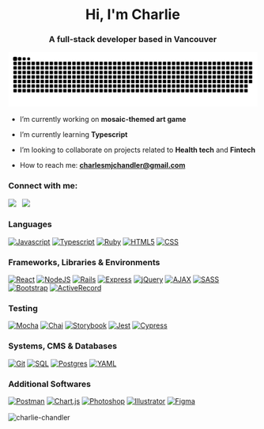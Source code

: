 <h1 align="center">Hi, I'm Charlie</h1>
<h3 align="center">A full-stack developer based in Vancouver</h3>

<img src="https://github.com/1999AZZAR/1999AZZAR/raw/main/resources/img/grid-snake.svg" alt="snake" style="max-width: 100%;">

- I’m currently working on **mosaic-themed art game**

- I’m currently learning **Typescript**

- I’m looking to collaborate on projects related to **Health tech** and **Fintech**

- How to reach me: **charlesmjchandler@gmail.com**

<h3 align="left">Connect with me:</h3> 
<a href="https://www.linkedin.com/in/charlesmchandler"><img src="https://img.shields.io/badge/-LinkedIn-0A66C2?style=for-the-badge&logo=linkedin&logoColor=white" /></a>
&nbsp;
<a href="mailto:charlesmjchandler@gmail.com"><img src="https://img.shields.io/badge/-Gmail-EA4335?style=for-the-badge&logo=gmail&logoColor=white" /></a>
<br/>

<h3>Languages</h3>

[![Javascript](https://img.shields.io/badge/-JavaScript-F7DF1E?style=for-the-badge&logo=javascript&logoColor=black)](https://www.ecma-international.org/publications-and-standards/standards/ecma-262/)
[![Typescript](https://img.shields.io/badge/-Typescript-3178C6?style=for-the-badge&logo=typescript&logoColor=white)](https://www.typescriptlang.org/)
[![Ruby](https://img.shields.io/badge/-Ruby-CC342D?style=for-the-badge&logo=ruby&logoColor=white)](https://www.ruby-lang.org/en/)
[![HTML5](https://img.shields.io/badge/-HTML5-E34F26?style=for-the-badge&logo=html5&logoColor=white)](https://whatwg.org/)
[![CSS](https://img.shields.io/badge/-CSS-1572B6?style=for-the-badge&logo=css3&logoColor=white)](https://www.w3.org/Style/CSS/Overview.en.html)

<h3>Frameworks, Libraries & Environments</h3>

[![React](https://img.shields.io/badge/react-%2320232a.svg?style=for-the-badge&logo=react&logoColor=%2361DAFB)](https://react.dev/)
[![NodeJS](https://img.shields.io/badge/node.js-6DA55F?style=for-the-badge&logo=node.js&logoColor=white)](https://nodejs.org/en)
[![Rails](https://img.shields.io/badge/rails-CC0000?style=for-the-badge&logo=rubyonrails&logoColor=white)](https://rubyonrails.org/)
[![Express](https://img.shields.io/badge/Express-black?style=for-the-badge&logo=express&logoColor=white)](https://expressjs.com/)
[![jQuery](https://img.shields.io/badge/jQuery-0769AD?style=for-the-badge&logo=jquery&logoColor=white)](https://jquery.com/)
[![AJAX](https://img.shields.io/badge/ajax-%23316192.svg?style=for-the-badge&logo=ajax&logoColor=white)](https://en.wikipedia.org/wiki/Ajax_(programming))
[![SASS](https://img.shields.io/badge/-SASS-CC6699?style=for-the-badge&logo=sass&logoColor=white)](https://sass-lang.com/)
[![Bootstrap](https://img.shields.io/badge/Bootstrap-7952B3?style=for-the-badge&logo=bootstrap&logoColor=white)](https://getbootstrap.com/)
[![ActiveRecord](https://img.shields.io/badge/-ActiveRecord-CC0000?style=for-the-badge&logo=ActiveRecord&logoColor=white)](https://guides.rubyonrails.org/active_record_basics.html)

<h3>Testing</h3>

[![Mocha](https://img.shields.io/badge/-Mocha-8D6748?style=for-the-badge&logo=mocha&logoColor=white)](https://mochajs.org/)
[![Chai](https://img.shields.io/badge/-Chai-A30701?style=for-the-badge&logo=chai&logoColor=white)](https://www.chaijs.com/)
[![Storybook](https://img.shields.io/badge/-Storybook-FF4785?style=for-the-badge&logo=storybook&logoColor=white)](https://storybook.js.org/)
[![Jest](https://img.shields.io/badge/-Jest-C21325?style=for-the-badge&logo=jest&logoColor=white)](https://jestjs.io/)
[![Cypress](https://img.shields.io/badge/-Cypress-17202C?style=for-the-badge&logo=cypress&logoColor=white)](https://www.cypress.io/)


<h3>Systems, CMS & Databases</h3>

[![Git](https://img.shields.io/badge/Git-F24E1E?style=for-the-badge&logo=git&logoColor=white)](https://git-scm.com/)
[![SQL](https://img.shields.io/badge/SQL-003B57?style=for-the-badge&logo=sql&logoColor=white)](https://en.wikipedia.org/wiki/SQL)
[![Postgres](https://img.shields.io/badge/postgres-%23316192.svg?style=for-the-badge&logo=postgresql&logoColor=white)](https://www.postgresql.org/)
[![YAML](https://img.shields.io/badge/yaml-4B1E78.svg?style=for-the-badge&logo=yaml&logoColor=white)](https://www.yaml.org/)

<h3>Additional Softwares</h3>

[![Postman](https://img.shields.io/badge/-postman-FF6C37?style=for-the-badge&logo=postman&logoColor=white)](https://www.postman.com/)
[![Chart.js](https://img.shields.io/badge/-chartjs-FF6384?style=for-the-badge&logo=chartdotjs&logoColor=white)](https://chartjs.org/)
[![Photoshop](https://img.shields.io/badge/-photoshop-31A8FF?style=for-the-badge&logo=adobephotoshop&logoColor=white)]()
[![Illustrator](https://img.shields.io/badge/-illustrator-FF9A00?style=for-the-badge&logo=adobeillustrator&logoColor=white)]()
[![Figma](https://img.shields.io/badge/-figma-F24E1E?style=for-the-badge&logo=figma&logoColor=white)](https://figma.com/)

<p><img align="center" src="https://github-readme-stats.vercel.app/api/top-langs?username=charlie-chandler&show_icons=true&locale=en&layout=compact" alt="charlie-chandler" /></p>

</p>
